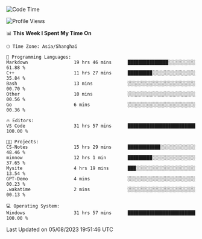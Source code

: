 <!--START_SECTION:waka-->
![Code Time](http://img.shields.io/badge/Code%20Time-1%2C120%20hrs%2018%20mins-blue)

![Profile Views](http://img.shields.io/badge/Profile%20Views-1-blue)

📊 **This Week I Spent My Time On** 

```text
🕑︎ Time Zone: Asia/Shanghai

💬 Programming Languages: 
Markdown                 19 hrs 46 mins      ███████████████░░░░░░░░░░   61.88 % 
C++                      11 hrs 27 mins      █████████░░░░░░░░░░░░░░░░   35.84 % 
Bash                     13 mins             ░░░░░░░░░░░░░░░░░░░░░░░░░   00.70 % 
Other                    10 mins             ░░░░░░░░░░░░░░░░░░░░░░░░░   00.56 % 
Go                       6 mins              ░░░░░░░░░░░░░░░░░░░░░░░░░   00.36 % 

🔥 Editors: 
VS Code                  31 hrs 57 mins      █████████████████████████   100.00 % 

🐱‍💻 Projects: 
CS-Notes                 15 hrs 29 mins      ████████████░░░░░░░░░░░░░   48.46 % 
minnow                   12 hrs 1 min        █████████░░░░░░░░░░░░░░░░   37.65 % 
Mysite                   4 hrs 19 mins       ███░░░░░░░░░░░░░░░░░░░░░░   13.54 % 
GPT-Demo                 4 mins              ░░░░░░░░░░░░░░░░░░░░░░░░░   00.23 % 
.wakatime                2 mins              ░░░░░░░░░░░░░░░░░░░░░░░░░   00.13 % 

💻 Operating System: 
Windows                  31 hrs 57 mins      █████████████████████████   100.00 % 
```


 Last Updated on 05/08/2023 19:51:46 UTC
<!--END_SECTION:waka-->